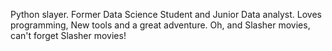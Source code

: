 Python slayer. Former Data Science Student and Junior Data analyst. Loves programming, New tools and a great adventure. Oh, and Slasher movies, can't forget Slasher movies!
